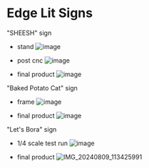 # Edge Lit Signs

"SHEESH" sign 

- stand
  ![image](https://github.com/user-attachments/assets/e52a7f25-e862-457f-8cd9-324c918c9a96)

- post cnc
  ![image](https://github.com/user-attachments/assets/eaf7a338-ea7c-4f3d-a54f-5a754612b9db)

- final product
  ![image](https://github.com/user-attachments/assets/81465b04-7d15-4cd9-af60-24a9fb8717f9)


"Baked Potato Cat" sign

- frame
  ![image](https://github.com/user-attachments/assets/5429511c-e62f-485c-91d0-f2ae793f1b65)

- final product
  ![image](https://github.com/user-attachments/assets/8b54b278-8c85-430b-9f7a-2221809e42f9)


"Let's Bora" sign

- 1/4 scale test run
  ![image](https://github.com/user-attachments/assets/a5ea9afd-3359-4edd-a8f3-fe3575925492)

- final product
  ![IMG_20240809_113425991](https://github.com/user-attachments/assets/2770f4f3-3b65-443d-ad87-330b16adbc89)


  

